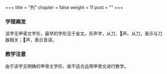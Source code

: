 +++
title = "列"
chapter = false
weight = 11
post = ""
+++
### 字理阐发
该字无甲骨文字形，最早的字形见于金文。形声字，从刀、𡿪声。从刀，表示与刀器相关；𡿪声，表示音读。
### 教学注意
由于该字无明确的甲骨文字形，故不适合运用甲骨文进行教学。